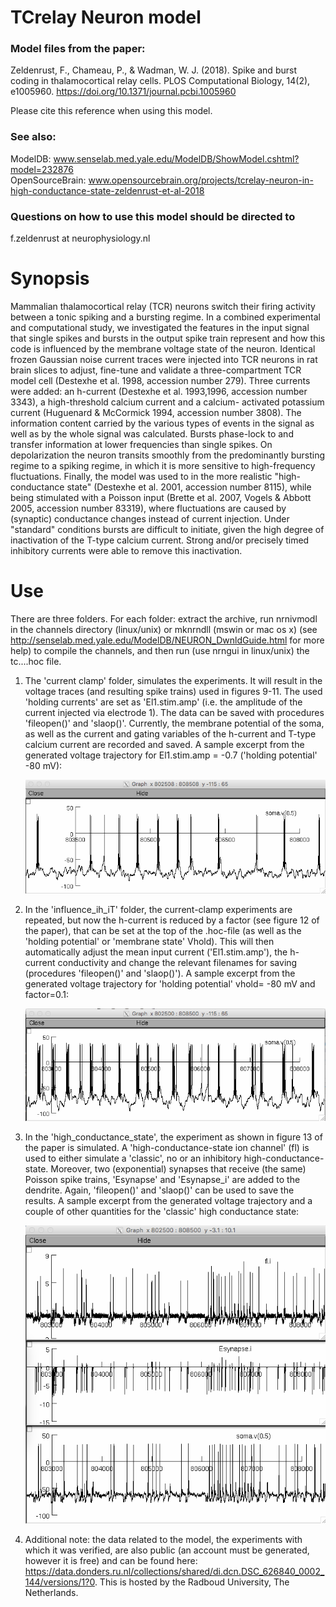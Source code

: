 
# TCrelay Neuron model

### Model files from the paper:
Zeldenrust, F., Chameau, P., & Wadman, W. J. (2018). Spike and burst coding in thalamocortical relay cells. PLOS Computational Biology, 14(2), e1005960. https://doi.org/10.1371/journal.pcbi.1005960

Please cite this reference when using this model.

### See also: <br />
ModelDB: www.senselab.med.yale.edu/ModelDB/ShowModel.cshtml?model=232876 <br />
OpenSourceBrain: www.opensourcebrain.org/projects/tcrelay-neuron-in-high-conductance-state-zeldenrust-et-al-2018 <br />

### Questions on how to use this model should be directed to
f.zeldenrust at neurophysiology.nl

# Synopsis
Mammalian thalamocortical relay (TCR) neurons switch their firing activity between a tonic spiking and a bursting regime. In a combined
experimental and computational study, we investigated the features in the input signal that single spikes and bursts in the output spike train represent and how this code is influenced by the membrane voltage state of the neuron. Identical frozen Gaussian noise current traces were injected into TCR neurons in rat brain slices to adjust, fine-tune and validate a three-compartment TCR model cell (Destexhe et al. 1998, accession number 279). Three currents were added: an h-current (Destexhe et al. 1993,1996, accession number 3343), a high-threshold calcium current and a calcium- activated potassium current (Huguenard &amp; McCormick 1994, accession number 3808). The
information content carried by the various types of events in the signal as well as by the whole signal was calculated. Bursts phase-lock to and transfer information at lower frequencies than single spikes. On depolarization the neuron transits smoothly from the predominantly bursting regime to a spiking regime, in which it is more sensitive to high-frequency fluctuations. Finally, the model was used to in the more realistic "high-conductance state" (Destexhe et al. 2001, accession number 8115), while being stimulated with a Poisson input (Brette et al. 2007, Vogels &amp; Abbott 2005, accession number 83319), where fluctuations are caused by (synaptic) conductance changes instead of current injection. Under "standard" conditions bursts are difficult to initiate, given the high degree of inactivation of the T-type calcium current. Strong and/or precisely timed inhibitory currents were able to remove this inactivation.

# Use
There are three folders. For each folder: extract the archive, run nrnivmodl in the channels directory (linux/unix) or mknrndll (mswin or mac os x) (see<br/> <a href="http://senselab.med.yale.edu/ModelDB/NEURON_DwnldGuide.html">http://senselab.med.yale.edu/ModelDB/NEURON_DwnldGuide.html</a> for more help) to compile the channels, and then run (use nrngui in linux/unix) the tc....hoc file.

<ol>
  <li>The 'current clamp' folder, simulates the experiments. It will result in the voltage traces (and resulting spike trains) used in figures 9-11. The used 'holding currents' are set as 'El1.stim.amp' (i.e. the amplitude of the current injected via electrode 1). The data can be saved with procedures 'fileopen()' and 'slaop()'. Currently, the membrane potential of the soma, as well as the current and gating variables of the h-current and T-type calcium current are recorded and saved. A sample excerpt from the generated voltage trajectory for El1.stim.amp = -0.7 ('holding potential' -80 mV):
<p/>
    <img src="https://github.com/fleurzeldenrust/TCrelay-Neuron-model/blob/master/screenshot1.png" alt="screenshot 1"><p/>
  </li><li>In the 'influence_ih_iT' folder, the current-clamp experiments are repeated, but now the h-current is reduced by a factor (see figure 12 of the paper), that can be set at the top of the .hoc-file (as well as the 'holding potential' or 'membrane state' Vhold). This will then automatically adjust the mean input current ('El1.stim.amp'), the
h-current conductivity and change the relevant filenames for saving (procedures 'fileopen()' and 'slaop()').
A sample excerpt from the generated voltage trajectory for 'holding potential' vhold= -80 mV and factor=0.1:<p/> <img src="https://github.com/fleurzeldenrust/TCrelay-Neuron-model/blob/master/screenshot2.png" alt="screenshot 2"><p/></li><li>In the 'high_conductance_state', the experiment as shown in figure 13 of the paper is simulated. A 'high-conductance-state ion channel'
(fl) is used to either simulate a 'classic', no or an inhibitory high-conductance-state. Moreover, two (exponential) synapses that receive (the same) Poisson spike trains, 'Esynapse' and 'Esynapse_i' are added to the dendrite. Again, 'fileopen()' and 'slaop()' can be used to save the results.
A sample excerpt from the generated voltage trajectory and a couple of other quantities for the 'classic' high conductance state:<p/>
    <img src="https://github.com/fleurzeldenrust/TCrelay-Neuron-model/blob/master/screenshot3.png" alt="screenshot 3"><p/>
  </li>
<li> Additional note: the data related to the model, the experiments with which it was verified, are also public (an account must be generated, however it is free) and can be found here: <a href="https://data.donders.ru.nl/collections/shared/di.dcn.DSC_626840_0002_144/versions/1?0">https://data.donders.ru.nl/collections/shared/di.dcn.DSC_626840_0002_144/versions/1?0</a>. 
  This is hosted by the Radboud University, The Netherlands.
</ol>

</body>
</html>

